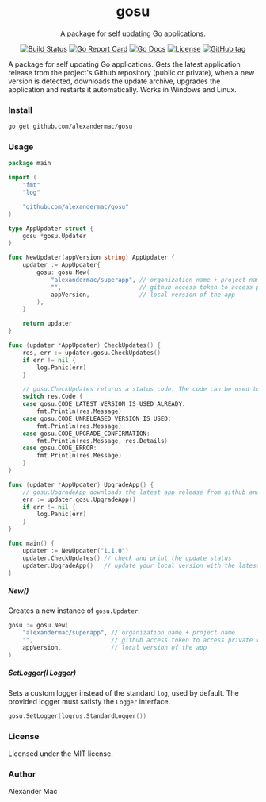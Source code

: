 <p align="center">
  <h1 align="center">gosu</h1>
  <p align="center">A package for self updating Go applications.</p>
  <p align="center">
    <a href="https://github.com/alexandermac/gosu/actions/workflows/ci.yml?query=branch%3Amaster"><img src="https://github.com/alexandermac/gosu/actions/workflows/ci.yml/badge.svg" alt="Build Status"></a>
    <a href="https://goreportcard.com/report/github.com/alexandermac/gosu"><img src="https://goreportcard.com/badge/github.com/alexandermac/gosu" alt="Go Report Card"></a>
    <a href="https://pkg.go.dev/github.com/alexandermac/gosu"><img src="https://pkg.go.dev/badge/github.com/alexandermac/gosu.svg" alt="Go Docs"></a>
    <a href="LICENSE"><img src="https://img.shields.io/github/license/alexandermac/gosu.svg" alt="License"></a>
    <a href="https://img.shields.io/github/v/tag/alexandermac/gosu"><img src="https://img.shields.io/github/v/tag/alexandermac/gosu" alt="GitHub tag"></a>
  </p>
</p>

A package for self updating Go applications. Gets the latest application release from the project's Github repository (public or private), when a new version is detected, downloads the update archive, upgrades the application and restarts it automatically.
Works in Windows and Linux.

### Install
```sh
go get github.com/alexandermac/gosu
```

### Usage
```go
package main

import (
	"fmt"
	"log"

	"github.com/alexandermac/gosu"
)

type AppUpdater struct {
	gosu *gosu.Updater
}

func NewUpdater(appVersion string) AppUpdater {
	updater := AppUpdater{
		gosu: gosu.New(
			"alexandermac/superapp", // organization name + project name
			"",                      // github access token to access private repos
			appVersion,              // local version of the app
		),
	}

	return updater
}

func (updater *AppUpdater) CheckUpdates() {
	res, err := updater.gosu.CheckUpdates()
	if err != nil {
		log.Panic(err)
	}

	// gosu.CheckUpdates returns a status code. The code can be used to show information alerts or get the update confirmation from the user
	switch res.Code {
	case gosu.CODE_LATEST_VERSION_IS_USED_ALREADY:
		fmt.Println(res.Message)
	case gosu.CODE_UNRELEASED_VERSION_IS_USED:
		fmt.Println(res.Message)
	case gosu.CODE_UPGRADE_CONFIRMATION:
		fmt.Println(res.Message, res.Details)
	case gosu.CODE_ERROR:
		fmt.Println(res.Message)
	}
}

func (updater *AppUpdater) UpgradeApp() {
	// gosu.UpgradeApp downloads the latest app release from github and upgrades the app
	err := updater.gosu.UpgradeApp()
	if err != nil {
		log.Panic(err)
	}
}

func main() {
	updater := NewUpdater("1.1.0")
	updater.CheckUpdates() // check and print the update status
	updater.UpgradeApp()   // update your local version with the latest version from github
}
```

##### New()
Creates a new instance of `gosu.Updater`.

```go
gosu := gosu.New(
	"alexandermac/superapp", // organization name + project name
	"",                      // github access token to access private repos
	appVersion,              // local version of the app
)
```

##### SetLogger(l Logger)
Sets a custom logger instead of the standard `log`, used by default. The provided logger must satisfy the `Logger` interface.

```go
gosu.SetLogger(logrus.StandardLogger())
```

### License
Licensed under the MIT license.

### Author
Alexander Mac
